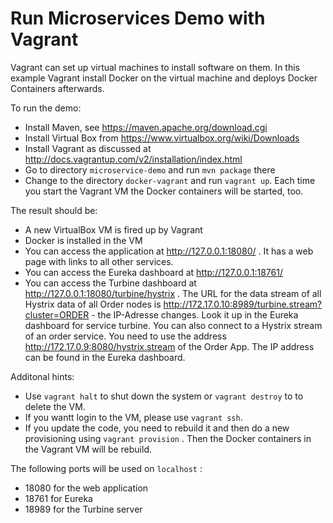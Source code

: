 Run Microservices Demo with Vagrant
==========================

Vagrant can set up virtual machines to install software on them. In
this example Vagrant install Docker on the virtual machine and deploys
Docker Containers afterwards.

To run the demo:

- Install Maven, see https://maven.apache.org/download.cgi
- Install Virtual Box from https://www.virtualbox.org/wiki/Downloads
- Install Vagrant as discussed at
  http://docs.vagrantup.com/v2/installation/index.html
- Go to directory `microservice-demo` and run `mvn package` there
- Change to the directory `docker-vagrant` and run `vagrant
   up`. Each time you start the Vagrant VM the Docker containers will be started, too.

The result should be:

- A new VirtualBox VM is fired up by Vagrant
- Docker is installed in the VM
- You can access the application at http://127.0.0.1:18080/ . It has a
  web page with links to all other services.
- You can access the Eureka dashboard at http://127.0.0.1:18761/
- You can access the Turbine dashboard at
http://127.0.0.1:18080/turbine/hystrix . The URL for the data stream of all
Hystrix data of all Order nodes is
http://172.17.0.10:8989/turbine.stream?cluster=ORDER - the IP-Adresse
changes. Look it up in the Eureka dashboard for service turbine. You
can also connect to a Hystrix stream of an order service.  You need to
use the address http://172.17.0.9:8080/hystrix.stream of the Order
App. The IP address can be found in the Eureka dashboard.

Additonal hints:

- Use `vagrant halt` to shut down the system or `vagrant destroy` to
  to delete the VM.
- If you wantt login to the VM, please use `vagrant ssh`.
- If you update the code, you need to rebuild it and then do a new
  provisioning using `vagrant provision` . Then the Docker containers in the Vagrant VM will be rebuild.

The following ports will be used on `localhost` :

- 18080 for the web application
- 18761 for Eureka
- 18989 for the Turbine server
